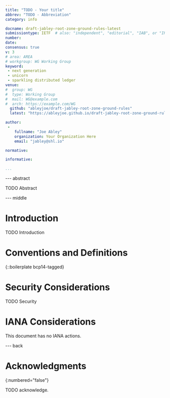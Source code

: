 ```yaml
---
title: "TODO - Your title"
abbrev: "TODO - Abbreviation"
category: info

docname: draft-jabley-root-zone-ground-rules-latest
submissiontype: IETF  # also: "independent", "editorial", "IAB", or "IRTF"
number:
date:
consensus: true
v: 3
# area: AREA
# workgroup: WG Working Group
keyword:
 - next generation
 - unicorn
 - sparkling distributed ledger
venue:
#  group: WG
#  type: Working Group
#  mail: WG@example.com
#  arch: https://example.com/WG
  github: "ableyjoe/draft-jabley-root-zone-ground-rules"
  latest: "https://ableyjoe.github.io/draft-jabley-root-zone-ground-rules/draft-jabley-root-zone-ground-rules.html"

author:
 -
    fullname: "Joe Abley"
    organization: Your Organization Here
    email: "jabley@shl.io"

normative:

informative:

...
```


--- abstract

TODO Abstract


--- middle

# Introduction

TODO Introduction


# Conventions and Definitions

{::boilerplate bcp14-tagged}


# Security Considerations

TODO Security


# IANA Considerations

This document has no IANA actions.


--- back

# Acknowledgments
{:numbered="false"}

TODO acknowledge.
